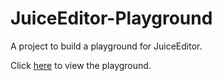 # JuiceEditor-Playground

A project to build a playground for JuiceEditor.

Click [here](https://cofficlab.github.io/JuiceEditor-Playground/) to view the playground.
